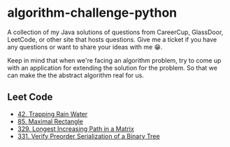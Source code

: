 # algorithm-challenge-python
A collection of my Java solutions of questions from CareerCup, GlassDoor, LeetCode, or other site that hosts questions. Give me a ticket if you have any questions or want to share your ideas with me 😁.

Keep in mind that when we're facing an algorithm problem, try to come up with an application for extending the solution for the problem. So that we can make the the abstract algorithm real for us.

Leet Code
---------
* [42. Trapping Rain Water](trapping-rain-water/README.md)
* [85. Maximal Rectangle](maximal-rectangle/README.md)
* [329. Longest Increasing Path in a Matrix](longest-increasing-path-in-a-matrix/README.md)
* [331. Verify Preorder Serialization of a Binary Tree](verify-preorder-serialization-of-a-binary-tree/README.md)

